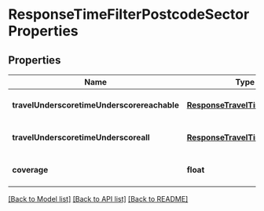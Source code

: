 # ResponseTimeFilterPostcodeSectorProperties

## Properties
Name | Type | Description | Notes
------------ | ------------- | ------------- | -------------
**travelUnderscoretimeUnderscorereachable** | [**ResponseTravelTimeStatistics**](ResponseTravelTimeStatistics.md) |  | [optional] [default to null]
**travelUnderscoretimeUnderscoreall** | [**ResponseTravelTimeStatistics**](ResponseTravelTimeStatistics.md) |  | [optional] [default to null]
**coverage** | **float** |  | [optional] [default to null]

[[Back to Model list]](../README.md#documentation-for-models) [[Back to API list]](../README.md#documentation-for-api-endpoints) [[Back to README]](../README.md)


